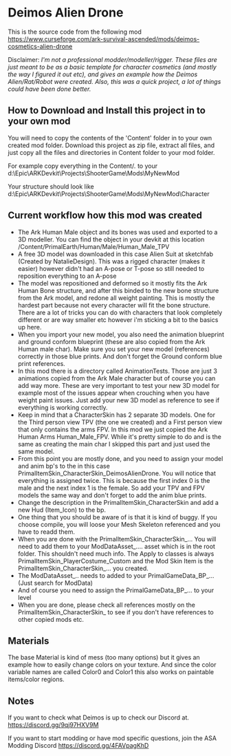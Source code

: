 # Deimos Alien Drone

This is the source code from the following mod https://www.curseforge.com/ark-survival-ascended/mods/deimos-cosmetics-alien-drone

Disclaimer: _I'm not a professional modder/modeller/rigger. These files are just meant to be as a basic template for character cosmetics (and mostly the way I figured it out etc), and gives an example how the Deimos Alien/Rat/Robot were created. Also, this was a quick project, a lot of things could have been done better._


## How to Download and Install this project in to your own mod

You will need to copy the contents of the 'Content' folder in to your own created mod folder. Download this project as zip file, extract all files, and just copy all the files and directories in Content folder to your mod folder. 

For example copy everything in the Content/*.* to your d:\Epic\ARKDevkit\Projects\ShooterGame\Mods\MyNewMod 

Your structure should look like d:\Epic\ARKDevkit\Projects\ShooterGame\Mods\MyNewMod\Character

## Current workflow how this mod was created

- The Ark Human Male object and its bones was used and exported to a 3D modeller. You can find the object in your devkit at this location /Content/PrimalEarth/Human/Male/Human_Male_TPV
- A free 3D model was downloaded in this case Alien Suit at sketchfab (Created by NatalieDesign). This was a rigged character (makes it easier) however didn't had an A-pose or T-pose so still needed to reposition everything to an A-pose
- The model was repositioned and deformed so it mostly fits the Ark Human Bone structure, and after this binded to the new bone structure from the Ark model, and redone all weight painting. This is mostly the hardest part because not every character will fit the bone structure. There are a lot of tricks you can do with characters that look completely different or are way smaller etc however i'm sticking a bit to the basics up here.
- When you import your new model, you also need the animation blueprint and ground conform blueprint (these are also copied from the Ark Human male char). Make sure you set your new model (references) correctly in those blue prints. And don't forget the Ground conform blue print references.
- In this mod there is a directory called AnimationTests. Those are just 3 animations copied from the Ark Male character but of course you can add way more. These are very important to test your new 3D model for example most of the issues appear when crouching when you have weight paint issues. Just add your new 3D model as reference to see if everything is working correctly.
- Keep in mind that a CharacterSkin has 2 separate 3D models. One for the Third person view TPV (the one we created) and a First person view that only contains the arms FPV. In this mod we just copied the Ark Human Arms Human_Male_FPV. While it's pretty simple to do and is the same as creating the main char I skipped this part and just used the same model.
- From this point you are mostly done, and you need to assign your model and anim bp's to the in this case PrimalItemSkin_CharacterSkin_DeimosAlienDrone. You will notice that everything is assigned twice. This is because the first index 0 is the male and the next index 1 is the female. So add your TPV and FPV models the same way and don't forget to add the anim blue prints.
- Change the description in the PrimalItemSkin_CharacterSkin and add a new Hud (Item_Icon) to the bp.
- One thing that you should be aware of is that it is kind of buggy. If you choose compile, you will loose your Mesh Skeleton referenced and you have to readd them.
- When you are done with the PrimalItemSkin_CharacterSkin_... You will need to add them to your ModDataAsset_.... asset which is in the root folder. This shouldn't need much info. The Apply to classes is always PrimalItemSkin_PlayerCostume_Custom and the Mod Skin Item is the PrimalItemSkin_CharacterSkin_... you created.
- The ModDataAsset_.. needs to added to your PrimalGameData_BP_... (Just search for ModData)
- And of course you need to assign the PrimalGameData_BP_... to your level
- When you are done, please check all references mostly on the PrimalItemSkin_CharacterSkin_ to see if you don't have references to other copied mods etc. 

 ## Materials

 The base Material is kind of mess (too many options) but it gives an example how to easily change colors on your texture. And since the color variable names are called Color0 and Color1 this also works on paintable items/color regions. 

 ## Notes

If you want to check what Deimos is up to check our Discord at.
https://discord.gg/9qj97HXV9M

If you want to start modding or have mod specific questions, join the ASA Modding Discord 
https://discord.gg/4FAVpagKhD



